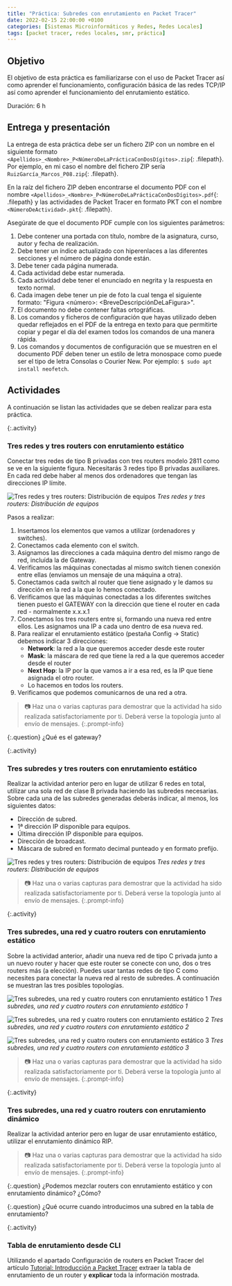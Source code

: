 ```yaml
---
title: "Práctica: Subredes con enrutamiento en Packet Tracer"
date: 2022-02-15 22:00:00 +0100
categories: [Sistemas Microinformáticos y Redes, Redes Locales]
tags: [packet tracer, redes locales, smr, práctica]
---
```


## Objetivo

El objetivo de esta práctica es familiarizarse con el uso de Packet Tracer así como aprender el funcionamiento, configuración básica de las redes TCP/IP así como aprender el funcionamiento del enrutamiento estático.

Duración: 6 h

## Entrega y presentación

La entrega de esta práctica debe ser un fichero ZIP con un nombre en el siguiente formato `<Apellidos>_<Nombre>_P<NúmeroDeLaPrácticaConDosDígitos>.zip`{: .filepath}. Por ejemplo, en mi caso el nombre del fichero ZIP sería `RuizGarcía_Marcos_P08.zip`{: .filepath}.

En la raíz del fichero ZIP deben encontrarse el documento PDF con el nombre `<Apellidos>_<Nombre>_P<NúmeroDeLaPrácticaConDosDígitos>.pdf`{: .filepath} y las actividades de Packet Tracer en formato PKT con el nombre `<NúmeroDeActividad>.pkt`{: .filepath}.

Asegúrate de que el documento PDF cumple con los siguientes parámetros:

1. Debe contener una portada con título, nombre de la asignatura, curso, autor y fecha de realización.
2. Debe tener un índice actualizado con hiperenlaces a las diferentes secciones y el número de página donde están.
3. Debe tener cada página numerada.
4. Cada actividad debe estar numerada. 
5. Cada actividad debe tener el enunciado en negrita y la respuesta en texto normal.
6. Cada imagen debe tener un pie de foto la cual tenga el siguiente formato: "Figura \<número\>: \<BreveDescripciónDeLaFigura\>".
7. El documento no debe contener faltas ortográficas.
8. Los comandos y ficheros de configuración que hayas utilizado deben quedar reflejados en el PDF de la entrega en texto para que permitirte copiar y pegar el día del examen todos los comandos de una manera rápida.
9. Los comandos y documentos de configuración que se muestren en el documento PDF deben tener un estilo de letra monospace como puede ser el tipo de letra Consolas o Courier New. Por ejemplo: `$ sudo apt install neofetch`.

## Actividades

A continuación se listan las actividades que se deben realizar para esta práctica.

{:.activity}
### Tres redes y tres routers con enrutamiento estático

Conectar tres redes de tipo B privadas con tres routers modelo 2811 como se ve en la siguiente figura. Necesitarás 3 redes tipo B privadas auxiliares. En cada red debe haber al menos dos ordenadores que tengan las direcciones IP límite.

![Tres redes y tres routers: Distribución de equipos](/assets/img/practica-enrutamiento-con-packet-tracer/tresRedesTresRouters.png)
_Tres redes y tres routers: Distribución de equipos_

Pasos a realizar:

1. Insertamos los elementos que vamos a utilizar (ordenadores y switches).
2. Conectamos cada elemento con el switch.
3. Asignamos las direcciones a cada máquina dentro del mismo rango de red, incluída la de Gateway.
4. Verificamos las máquinas conectadas al mismo switch tienen conexión entre ellas (enviamos un mensaje de una máquina a otra).
5. Conectamos cada switch al router que tiene asignado y le damos su dirección en la red a la que lo hemos conectado.
6. Verificamos que las máquinas conectadas a los diferentes switches tienen puesto el GATEWAY
 con la dirección que tiene el router en cada red - normalmente x.x.x.1
7. Conectamos los tres routers entre si, formando una nueva red entre ellos. Les asignamos una IP a cada uno dentro de esa nueva red.
8. Para realizar el enrutamiento estático (pestaña Config -> Static) debemos indicar 3 direcciones:
    - **Network**: la red a la que queremos acceder desde este router
    - **Mask**: la máscara de red que tiene la red a la que queremos acceder desde el router
    - **Next Hop**: la IP por la que vamos a ir a esa red, es la IP que tiene asignada el otro router.
    - Lo hacemos en todos los routers.
9. Verificamos que podemos comunicarnos de una red a otra.

> 📷 Haz una o varias capturas para demostrar que la actividad ha sido realizada satisfactoriamente por ti. Deberá verse la topología junto al envío de mensajes.
{:.prompt-info}

{:.question}
¿Qué es el gateway?

{:.activity}
### Tres subredes y tres routers con enrutamiento estático

Realizar la actividad anterior pero en lugar de utilizar 6 redes en total, utilizar una sola red de clase B privada haciendo las subredes necesarias. Sobre cada una de las subredes generadas deberás indicar, al menos, los siguientes datos:

- Dirección de subred.
- 1ª dirección IP disponible para equipos.
- Última dirección IP disponible para equipos.
- Dirección de broadcast.
- Máscara de subred en formato decimal punteado y en formato prefijo.

![Tres redes y tres routers: Distribución de equipos](/assets/img/practica-enrutamiento-con-packet-tracer/tresRedesTresRouters.png)
_Tres redes y tres routers: Distribución de equipos_

> 📷 Haz una o varias capturas para demostrar que la actividad ha sido realizada satisfactoriamente por ti. Deberá verse la topología junto al envío de mensajes.
{:.prompt-info}

{:.activity}
### Tres subredes, una red y cuatro routers con enrutamiento estático

Sobre la actividad anterior, añadir una nueva red de tipo C privada junto a un nuevo router y hacer que este router se conecte con uno, dos o tres routers más (a elección). Puedes usar tantas redes de tipo C como necesites para conectar la nueva red al resto de subredes. A continuación se muestran las tres posibles topologías.

![Tres subredes, una red y cuatro routers con enrutamiento estático 1](/assets/img/practica-enrutamiento-con-packet-tracer/tresSubredesUnaRedCuatroRouters1.png)
_Tres subredes, una red y cuatro routers con enrutamiento estático 1_

![Tres subredes, una red y cuatro routers con enrutamiento estático 2](/assets/img/practica-enrutamiento-con-packet-tracer/tresSubredesUnaRedCuatroRouters2.png)
_Tres subredes, una red y cuatro routers con enrutamiento estático 2_

![Tres subredes, una red y cuatro routers con enrutamiento estático 3](/assets/img/practica-enrutamiento-con-packet-tracer/tresSubredesUnaRedCuatroRouters3.png)
_Tres subredes, una red y cuatro routers con enrutamiento estático 3_

> 📷 Haz una o varias capturas para demostrar que la actividad ha sido realizada satisfactoriamente por ti. Deberá verse la topología junto al envío de mensajes.
{:.prompt-info}

{:.activity}
### Tres subredes, una red y cuatro routers con enrutamiento dinámico

Realizar la actividad anterior pero en lugar de usar enrutamiento estático, utilizar el enrutamiento dinámico RIP.

> 📷 Haz una o varias capturas para demostrar que la actividad ha sido realizada satisfactoriamente por ti. Deberá verse la topología junto al envío de mensajes.
{:.prompt-info}

{:.question}
¿Podemos mezclar routers con enrutamiento estático y con enrutamiento dinámico? ¿Cómo?

{:.question}
¿Qué ocurre cuando introducimos una subred en la tabla de enrutamiento?

{:.activity}
### Tabla de enrutamiento desde CLI

Utilizando el apartado Configuración de routers en Packet Tracer del artículo [Tutorial: Introducción a Packet Tracer](/posts/tutorial-introduccion-a-packet-tracer) extraer la tabla de enrutamiento de un router y **explicar** toda la información mostrada.

